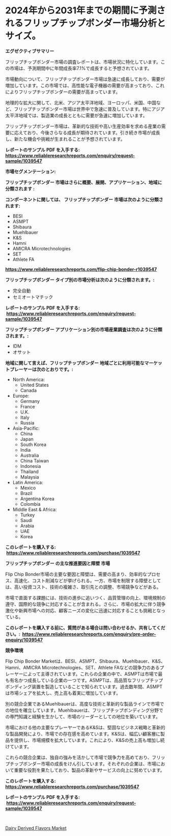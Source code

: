 <p><h1>2024年から2031年までの期間に予測されるフリップチップボンダー市場分析とサイズ。</h1></p><p><strong>エグゼクティブサマリー</strong></p>
<p><p>フリップチップボンダー市場の調査レポートは、市場状況に特化しています。この市場は、予測期間中に年間成長率7.1%で成長すると予想されています。</p><p>市場動向について、フリップチップボンダー市場は急速に成長しており、需要が増加しています。この市場では、高性能な電子機器の需要が高まっており、これによりフリップチップボンダーの需要が高まっています。</p><p>地理的な拡大に関して、北米、アジア太平洋地域、ヨーロッパ、米国、中国など、フリップチップボンダー市場は世界中で急速に普及しています。特にアジア太平洋地域では、製造業の成長とともに需要が急速に増加しています。</p><p>フリップチップボンダー市場は、革新的な技術や高い生産効率を求める産業の需要に応えており、今後さらなる成長が期待されています。引き続き市場が成長し、新たな機会や挑戦が生まれることが予想されています。</p></p>
<p><strong>レポートのサンプル PDF を入手する: <a href="https://www.reliableresearchreports.com/enquiry/request-sample/1039547">https://www.reliableresearchreports.com/enquiry/request-sample/1039547</a></strong></p>
<p><strong>市場セグメンテーション:</strong></p>
<p><strong> フリップチップボンダー 市場はさらに概要、展開、アプリケーション、地域に分類されます :</strong></p>
<p><strong>コンポーネントに関しては、 フリップチップボンダー 市場は次のように分類されます: &nbsp;</strong></p>
<p><ul><li>BESI</li><li>ASMPT</li><li>Shibaura</li><li>Muehlbauer</li><li>K&S</li><li>Hamni</li><li>AMICRA Microtechnologies</li><li>SET</li><li>Athlete FA</li></ul></p>
<p><strong><a href="https://www.reliableresearchreports.com/flip-chip-bonder-r1039547">https://www.reliableresearchreports.com/flip-chip-bonder-r1039547</a></strong></p>
<p><strong> フリップチップボンダー タイプ別の市場分析は次のように分類されます。:</strong></p>
<p><ul><li>完全自動</li><li>セミオートマチック</li></ul></p>
<p><strong>レポートのサンプル PDF を入手する: &nbsp;<a href="https://www.reliableresearchreports.com/enquiry/request-sample/1039547">https://www.reliableresearchreports.com/enquiry/request-sample/1039547</a></strong></p>
<p><strong> フリップチップボンダー アプリケーション別の市場産業調査は次のように分類されます。:</strong></p>
<p><ul><li>IDM</li><li>オサット</li></ul></p>
<p><strong>地域に関して言えば、フリップチップボンダー 地域ごとに利用可能なマーケットプレーヤーは次のとおりです。:</strong></p>
<p><ul>
    <li>
        North America:
        <ul>
            <li>United States</li>
            <li>Canada</li>
        </ul>
    </li>
    <li>
        Europe:
        <ul>
            <li>Germany</li>
            <li>France</li>
            <li>U.K.</li>
            <li>Italy</li>
            <li>Russia</li>
        </ul>
    </li>
    <li>
        Asia-Pacific:
        <ul>
            <li>China</li>
            <li>Japan</li>
            <li>South Korea</li>
            <li>India</li>
            <li>Australia</li>
            <li>China Taiwan</li>
            <li>Indonesia</li>
            <li>Thailand</li>
            <li>Malaysia</li>
        </ul>
    </li>
    <li>
        Latin America:
        <ul>
            <li>Mexico</li>
            <li>Brazil</li>
            <li>Argentina Korea</li>
            <li>Colombia</li>
        </ul>
    </li>
    <li>
        Middle East & Africa:
        <ul>
            <li>Turkey</li>
            <li>Saudi</li>
            <li>Arabia</li>
            <li>UAE</li>
            <li>Korea</li>
        </ul>
    </li>
    </ul></p>
<p><strong>このレポートを購入する: &nbsp;<a href="https://www.reliableresearchreports.com/purchase/1039547">https://www.reliableresearchreports.com/purchase/1039547</a></strong></p>
<p><strong>フリップチップボンダー の主な推進要因と障壁 市場</strong></p>
<p><p>Flip Chip Bonder市場の主要な要因と障壁は、需要の高まり、効率的なプロセス、高速化、コスト削減などが挙げられる。一方、市場を制限する障壁としては、高い投資コスト、技術の複雑さ、取引先との調整、市場競争などがある。</p><p>市場で直面する課題には、技術の進歩に追いつく、品質管理の向上、環境規制の遵守、国際的な競争に対応することが含まれる。さらに、市場の拡大に伴う競争激化や新興市場への対応、顧客ニーズの変化に迅速に対応することも挑戦となっている。</p></p>
<p><strong>このレポートを購入する前に、質問がある場合は問い合わせるか、共有してください。:&nbsp; <a href="https://www.reliableresearchreports.com/enquiry/pre-order-enquiry/1039547">https://www.reliableresearchreports.com/enquiry/pre-order-enquiry/1039547</a></strong></p>
<p><strong>競争環境</strong></p>
<p><p>Flip Chip Bonder Marketは、BESI、ASMPT、Shibaura、Muehlbauer、K&S、Hamni、AMICRA Microtechnologies、SET、Athlete FAなどの競争力のあるプレーヤーによって主導されています。これらの企業の中で、ASMPTは市場で最も有名かつ成長している企業の一つです。ASMPTは、高品質なフリップチップボンディング装置を製造していることで知られています。過去数年間、ASMPTは市場シェアを拡大し、売上高も着実に増加しています。</p><p>別の競合企業であるMuehlbauerは、高度な技術と革新的な製品ラインで市場での地位を確立しています。Muehlbauerは、フリップチップボンディング分野での専門知識と経験を生かして、市場のリーダーとしての地位を築いています。</p><p>市場における他の主要なプレーヤーであるK&Sは、堅固なビジネス戦略と革新的な製品開発により、市場での存在感を高めています。K&Sは、幅広い顧客層に製品を提供し、市場規模を拡大しています。これにより、K&Sの売上高も増加し続けています。</p><p>これらの競合企業は、独自の強みを活かして市場で競争力を高めており、フリップチップボンダー市場の成長をけん引しています。それぞれの企業は、市場において重要な役割を果たしており、製品の革新やサービスの向上に努めています。</p></p>
<p><strong>このレポートを購入する: &nbsp; <a href="https://www.reliableresearchreports.com/purchase/1039547">https://www.reliableresearchreports.com/purchase/1039547</a></strong></p>
<p><strong>レポートのサンプル PDF を入手する: &nbsp;<a href="https://www.reliableresearchreports.com/enquiry/request-sample/1039547">https://www.reliableresearchreports.com/enquiry/request-sample/1039547</a></strong><strong></strong></p>
<p>&nbsp;</p>
<p><p><a href="https://confirmed-shield-e13.notion.site/Dairy-Derived-Flavors-Market-Trends-and-Market-Analysis-forecasted-for-period-2024-2031-5b3b14e3b48a4b30894be86dbdd0a6c8">Dairy Derived Flavors Market</a></p></p>